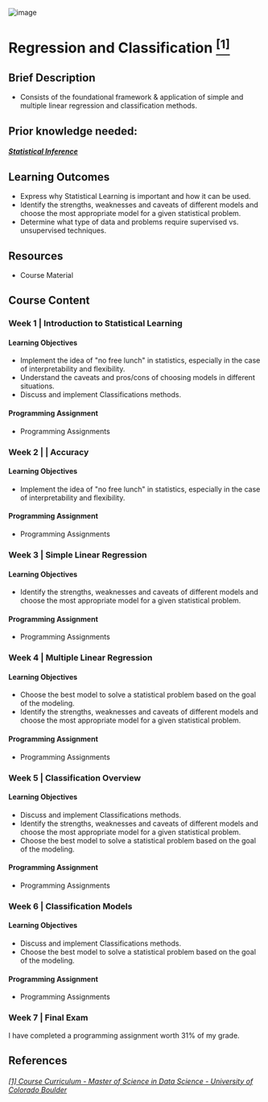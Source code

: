 ![image](https://github.com/laithrasheed/DTSA5304_Fundamentals_of_Data_Visualization/assets/124019127/031aa6ba-746d-459b-8eb0-3fdde64eac4b)

#  Regression and Classification [<sup>[1]</sup>](#reference-1)				

## Brief Description

- Consists of the foundational framework & application of simple and multiple linear regression and classification methods.


## Prior knowledge needed: 
##### [Statistical Inference](https://github.com/laithrasheed/MSDS_Program_Private/tree/main/Data%20Science%20Foundations/Statistical%20Inference)


## Learning Outcomes

- Express why Statistical Learning is important and how it can be used.
- Identify the strengths, weaknesses and caveats of different models and choose the most appropriate model for a given statistical problem.
- Determine what type of data and problems require supervised vs. unsupervised techniques.

## Resources

- Course Material

## Course Content

### Week 1   |  Introduction to Statistical Learning


#### Learning Objectives

- Implement the idea of "no free lunch" in statistics, especially in the case of interpretability and flexibility.
- Understand the caveats and pros/cons of choosing models in different situations.
- Discuss and implement Classifications methods.

#### Programming Assignment

- Programming Assignments

### Week 2 |  | Accuracy


#### Learning Objectives

- Implement the idea of "no free lunch" in statistics, especially in the case of interpretability and flexibility.

#### Programming Assignment

- Programming Assignments 

### Week 3   |   Simple Linear Regression


#### Learning Objectives

- Identify the strengths, weaknesses and caveats of different models and choose the most appropriate model for a given statistical problem.

#### Programming Assignment

- Programming Assignments  

### Week 4 |  Multiple Linear Regression

#### Learning Objectives

- Choose the best model to solve a statistical problem based on the goal of the modeling.
- Identify the strengths, weaknesses and caveats of different models and choose the most appropriate model for a given statistical problem.

#### Programming Assignment

- Programming Assignments 

### Week 5 |   Classification Overview


#### Learning Objectives

- Discuss and implement Classifications methods.
- Identify the strengths, weaknesses and caveats of different models and choose the most appropriate model for a given statistical problem.
- Choose the best model to solve a statistical problem based on the goal of the modeling.

#### Programming Assignment

- Programming Assignments   

### Week 6 | Classification Models


#### Learning Objectives

- Discuss and implement Classifications methods.
- Choose the best model to solve a statistical problem based on the goal of the modeling.

#### Programming Assignment

- Programming Assignments   


### Week 7 |  Final Exam

I have completed a programming assignment worth 31% of my grade.



## References
###### <a name="reference-1"></a>[[1] Course Curriculum - Master of Science in Data Science - University of Colorado Boulder](https://www.colorado.edu/program/data-science/coursera/curriculum/dtsa5020)
